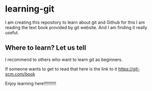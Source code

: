 # learning-git
I am creating this repository to learn about git and Github for this I am reading the text book provided by git website. And I am finding it really useful. 

## Where to learn? Let us tell
I recommend to others who want to learn git as beginners.

If someone wants to get to read that here is the link to it https://git-scm.com/book

Enjoy learning here!!!!!!!!!!
